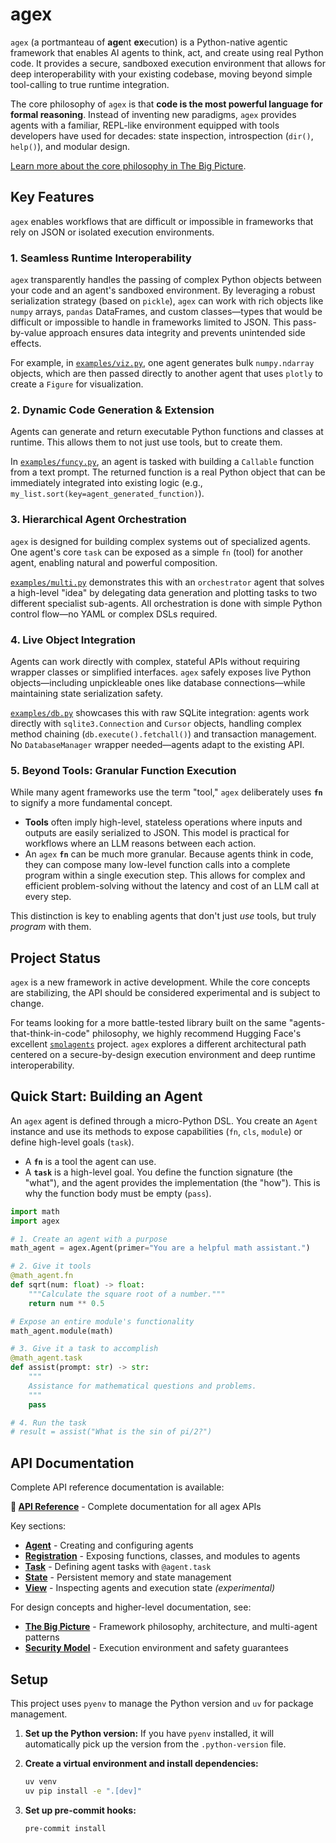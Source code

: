 # agex

`agex` (a portmanteau of **age**nt **ex**ecution) is a Python-native agentic framework that enables AI agents to think, act, and create using real Python code. It provides a secure, sandboxed execution environment that allows for deep interoperability with your existing codebase, moving beyond simple tool-calling to true runtime integration.

The core philosophy of `agex` is that **code is the most powerful language for formal reasoning**. Instead of inventing new paradigms, `agex` provides agents with a familiar, REPL-like environment equipped with tools developers have used for decades: state inspection, introspection (`dir()`, `help()`), and modular design.

[Learn more about the core philosophy in The Big Picture](./docs/big-picture.md).

## Key Features

`agex` enables workflows that are difficult or impossible in frameworks that rely on JSON or isolated execution environments.

### 1. Seamless Runtime Interoperability

`agex` transparently handles the passing of complex Python objects between your code and an agent's sandboxed environment. By leveraging a robust serialization strategy (based on `pickle`), `agex` can work with rich objects like `numpy` arrays, `pandas` DataFrames, and custom classes—types that would be difficult or impossible to handle in frameworks limited to JSON. This pass-by-value approach ensures data integrity and prevents unintended side effects.

For example, in [`examples/viz.py`](./examples/viz.py), one agent generates bulk `numpy.ndarray` objects, which are then passed directly to another agent that uses `plotly` to create a `Figure` for visualization.

### 2. Dynamic Code Generation & Extension

Agents can generate and return executable Python functions and classes at runtime. This allows them to not just use tools, but to create them.

In [`examples/funcy.py`](./examples/funcy.py), an agent is tasked with building a `Callable` function from a text prompt. The returned function is a real Python object that can be immediately integrated into existing logic (e.g., `my_list.sort(key=agent_generated_function)`).

### 3. Hierarchical Agent Orchestration

`agex` is designed for building complex systems out of specialized agents. One agent's core `task` can be exposed as a simple `fn` (tool) for another agent, enabling natural and powerful composition.

[`examples/multi.py`](./examples/multi.py) demonstrates this with an `orchestrator` agent that solves a high-level "idea" by delegating data generation and plotting tasks to two different specialist sub-agents. All orchestration is done with simple Python control flow—no YAML or complex DSLs required.

### 4. Live Object Integration

Agents can work directly with complex, stateful APIs without requiring wrapper classes or simplified interfaces. `agex` safely exposes live Python objects—including unpickleable ones like database connections—while maintaining state serialization safety.

[`examples/db.py`](./examples/db.py) showcases this with raw SQLite integration: agents work directly with `sqlite3.Connection` and `Cursor` objects, handling complex method chaining (`db.execute().fetchall()`) and transaction management. No `DatabaseManager` wrapper needed—agents adapt to the existing API.

### 5. Beyond Tools: Granular Function Execution

While many agent frameworks use the term "tool," `agex` deliberately uses **`fn`** to signify a more fundamental concept.

*   **Tools** often imply high-level, stateless operations where inputs and outputs are easily serialized to JSON. This model is practical for workflows where an LLM reasons between each action.
*   An `agex` **`fn`** can be much more granular. Because agents think in code, they can compose many low-level function calls into a complete program within a single execution step. This allows for complex and efficient problem-solving without the latency and cost of an LLM call at every step.

This distinction is key to enabling agents that don't just *use* tools, but truly *program* with them.

## Project Status

`agex` is a new framework in active development. While the core concepts are stabilizing, the API should be considered experimental and is subject to change.

For teams looking for a more battle-tested library built on the same "agents-that-think-in-code" philosophy, we highly recommend Hugging Face's excellent [`smolagents`](https://github.com/huggingface/smolagents) project. `agex` explores a different architectural path centered on a secure-by-design execution environment and deep runtime interoperability.

## Quick Start: Building an Agent

An `agex` agent is defined through a micro-Python DSL. You create an `Agent` instance and use its methods to expose capabilities (`fn`, `cls`, `module`) or define high-level goals (`task`).

*   A **`fn`** is a tool the agent can use.
*   A **`task`** is a high-level goal. You define the function signature (the "what"), and the agent provides the implementation (the "how"). This is why the function body must be empty (`pass`).

```python
import math
import agex

# 1. Create an agent with a purpose
math_agent = agex.Agent(primer="You are a helpful math assistant.")

# 2. Give it tools
@math_agent.fn
def sqrt(num: float) -> float:
    """Calculate the square root of a number."""
    return num ** 0.5

# Expose an entire module's functionality
math_agent.module(math)

# 3. Give it a task to accomplish
@math_agent.task
def assist(prompt: str) -> str:
    """
    Assistance for mathematical questions and problems.
    """
    pass

# 4. Run the task
# result = assist("What is the sin of pi/2?")
```

## API Documentation

Complete API reference documentation is available:

**📖 [API Reference](./docs/api/overview.md)** - Complete documentation for all agex APIs

Key sections:
- **[Agent](./docs/api/agent.md)** - Creating and configuring agents
- **[Registration](./docs/api/registration.md)** - Exposing functions, classes, and modules to agents  
- **[Task](./docs/api/task.md)** - Defining agent tasks with `@agent.task`
- **[State](./docs/api/state.md)** - Persistent memory and state management
- **[View](./docs/api/view.md)** - Inspecting agents and execution state *(experimental)*

For design concepts and higher-level documentation, see:
- **[The Big Picture](./docs/big-picture.md)** - Framework philosophy, architecture, and multi-agent patterns
- **[Security Model](./docs/security.md)** - Execution environment and safety guarantees

## Setup

This project uses `pyenv` to manage the Python version and `uv` for package management.

1.  **Set up the Python version:**
    If you have `pyenv` installed, it will automatically pick up the version from the `.python-version` file.

2.  **Create a virtual environment and install dependencies:**
    ```bash
    uv venv
    uv pip install -e ".[dev]"
    ```

3.  **Set up pre-commit hooks:**
    ```bash
    pre-commit install
    ```